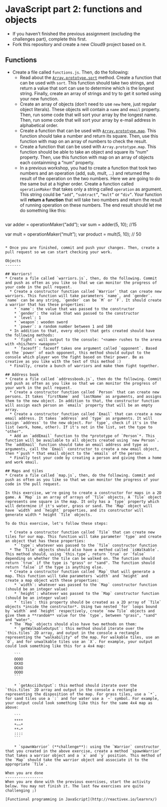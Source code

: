 # JavaScript part 2: functions and objects

* If you haven’t finished the previous assignment (excluding the challenges part), complete this first.
* Fork this repository and create a new Cloud9 project based on it.

Functions
---------
* Create a file called `functions.js`. Then, do the following:
  * Read about the [`Array.prototype.sort`](https://developer.mozilla.org/en-US/docs/Web/JavaScript/Reference/Global_Objects/Array/sort) method. Create a function that can be used with `sort`. This function should take two strings, and return a value that sort can use to determine which is the longest string. Finally, create an array of strings and try to get it sorted using your new function.
  * Create an array of objects (don’t need to use `new` here, just regular object literals). These objects will contain a `name` and `email` property. Then, run some code that will sort your array by the longest name. Then, run some code that will sort your array by e-mail address in alphabetical order.
  * Create a function that can be used with [`Array.prototype.map`](https://developer.mozilla.org/en-US/docs/Web/JavaScript/Reference/Global_Objects/Array/map). This function should take a number and return its square. Then, use this function with map on an array of numbers to check the result.
  * Create a function that can be used with `Array.prototype.map`. This function should be able to take an object and square its “num” property. Then, use this function with map on an array of objects each containming a “num” property.
  * In a previous workshop, you had to create a function that took two numbers and an operation (add, sub, mult, …) and returned the result of the operation on the two numbers. Here we are going to do the same but at a higher order.
  Create a function called `operationMaker` that takes only a string called `operation` as argument. This string could be `“add”`, `“subtract”`, `“mult”` or `“div”`. Your function will **return a function** that will take two numbers and return the result of running operation on these numbers.
  The end result should let me do something like this:
    ```javascript
var adder = operationMaker(“add”);
var sum = adder(5, 10); //15

var mult = operationMaker(“mult”);
var product = mult(5, 10); // 50
```

* Once you are finished, commit and push your changes. Then, create a pull request so we can start checking your work.

Objects
-------

## Warriors!
* Create a file called `warriors.js`, then, do the following. Commit and push as often as you like so that we can monitor the progress of your code in the pull request.
  * Create a constructor function called `Warrior` that can create new warriors. This function will take parameters `name`, and `gender`. `name` can be any string, `gender` can be `M` or `F`. It should create a warrior that has these properties:
    * `name`: the value that was passed to the constructor
    * `gender`: the value that was passed to the constructor
    * `level`: 1
    * `weapon`: wooden sword
    * `power`: a random number between 1 and 100
  * In addition to that, every object that gets created should have the following methods:
    * `fight`: will output to the console: "<name> rushes to the arena with <his/her> <weapon>"
    * `faceoff`: faceoff takes one argument called `opponent`. Based on the `power` of each opponent, this method should output to the console which player won the fight based on their power. Be as creative as you like with the text of this method :)
  * Finally, create a bunch of warriors and make them fight together.

## Address book
* Create a file called `addressbook.js`, then do the following. Commit and push as often as you like so that we can monitor the progress of your work in the pull request.
  * Create a constructor function called `Person` that can create new persons. It takes `firstName` and `lastName` as arguments, and assigns them to the new object. In addition to that, the constructor function will assign each person an `emails` property that will be an empty array.
  * Create a constructor function called `Email` that can create a new email address. It takes `address` and `type` as arguments. It will assign `address` to the new object. For `type`, check if it's in the list (work, home, other). If it's not in the list, set the type to "other".
  * Add an `addEmail` function to the *prototype of `Person`*. This function will be available to all objects created using `new Person`. The `addEmail` function should take an email address and type as arguments, call the `Email` constructor to create a new email object, then *`push`* that email object to the `emails` of the person.
  * Finally test your code by creating a person and giving them a home and work email.

## Maps and tiles
* Create a file called `map.js`, then, do the following. Commit and push as often as you like so that we can monitor the progress of your code in the pull request.

In this exercise, we're going to create a constructor for maps in a 2D game. A `Map` is an array of arrays of `Tile` objects. A `Tile` object represents one square in the map. It only has a `type` property which will determine if it's water, grass or sand. The `Map` object will have `width` and `height` properties, and its constructor will generate width * height `Tile` objects.

To do this exercise, let's follow these steps:

  * Create a constructor function called `Tile` that can create new tiles for our map. This function will take parameter `type` and create an object that has these properties:
    * `type`: whatever was passed to the `Tile` constructor function
  * The `Tile` objects should also have a method called `isWalkable`. This method should, using `this.type`, return `true` or `false` depending on whether the tile can be walked on. The function should return `true` if the type is "grass" or "sand". The function should return `false` if the type is anything else.
  * Create a constructor function called `Map` that will generate a map. This function will take parameters `width` and `height` and create a map object with these properties:
    * `width`: whatever was passed to the `Map` constructor function (should be an integer value)
    * `height`: whatever was passed to the `Map` constructor function (should be an integer value)
    * `tiles`: this property should be created as a 2D array of `Tile` objects *inside the constructor*. Using two nested `for` loops bound by `width` and `height` respectively, create `new Tile` objects and give them a **random** value for the `type`, between "grass", "sand" and "water".
  * The `Map` objects should also have two methods on them:
    * `getWalkableOutput`: this method should iterate over the `this.tiles` 2D array, and output in the console a rectangle representing the "walkability" of the map. For walkable tiles, use an `O`, and for unwalkable tiles use an `X`. For example, your output could look something like this for a 4x4 map:

    ```
    OOOO
    OXXO
    OOXO
    OOOO
    ```

    * `getAsciiOutput`: this method should iterate over the `this.tiles` 2D array and output in the console a rectangle representing the disposition of the map. For grass tiles, use a `*`, for sand tiles use a `:` and for water use a `~` symbol. For example, your output could look something like this for the same 4x4 map as above:

    ```
    ****
    *~~*
    **~*
    ::::
    ```

    * `spawnWarrior` (**challenge**): using the `Warrior` constructor that you created in the above exercise, create a method `spawnWarrior` that takes a warrior object and a `x` and `y` position. This method of the `Map` should take the warrior object and associate it to the appropriate `Tile`.

When you are done
-----------------
When you are done with the previous exercises, start the activity below. You may not finish it. The last few exercises are quite challenging ;)

[Functional programming in JavaScript](http://reactivex.io/learnrx/)
